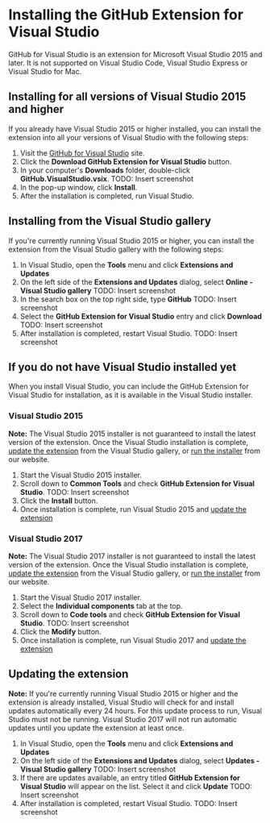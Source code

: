 # Installing the GitHub Extension for Visual Studio

GitHub for Visual Studio is an extension for Microsoft Visual Studio 2015 and later. It is not supported on Visual Studio Code, Visual Studio Express or Visual Studio for Mac.

## Installing for all versions of Visual Studio 2015 and higher

If you already have Visual Studio 2015 or higher installed, you can install the extension into all your versions of Visual Studio with the following steps:

1. Visit the [GitHub for Visual Studio](https://visualstudio.github.com/) site.
2. Click the **Download GitHub Extension for Visual Studio** button.
3. In your computer's **Downloads** folder, double-click **GitHub.VisualStudio.vsix**.
TODO: Insert screenshot
4. In the pop-up window, click **Install**.
5. After the installation is completed, run Visual Studio.

## Installing from the Visual Studio gallery

If you're currently running Visual Studio 2015 or higher, you can install the extension from the Visual Studio gallery with the following steps:

1. In Visual Studio, open the **Tools** menu and click **Extensions and Updates**
2. On the left side of the **Extensions and Updates** dialog, select **Online - Visual Studio gallery**
TODO: Insert screenshot
3. In the search box on the top right side, type **GitHub**
TODO: Insert screenshot
4. Select the **GitHub Extension for Visual Studio** entry and click **Download**
TODO: Insert screenshot
5. After installation is completed, restart Visual Studio.
TODO: Insert screenshot

## If you do not have Visual Studio installed yet

When you install Visual Studio, you can include the GitHub Extension for Visual Studio  for installation, as it is available in the Visual Studio installer.

### Visual Studio 2015

**Note:** The Visual Studio 2015 installer is not guaranteed to install the latest version of the extension. Once the Visual Studio installation is complete, [update the extension](#updating-the-extension) from the Visual Studio gallery, or [run the installer](#installing-for-all-versions-of-visual-studio-2015-and-higher) from our website.

1. Start the Visual Studio 2015 installer.
2. Scroll down to **Common Tools** and check **GitHub Extension for Visual Studio**.
TODO: Insert screenshot
3. Click the **Install** button.
4. Once installation is complete, run Visual Studio 2015 and [update the extension](#updating-the-extension)

### Visual Studio 2017

**Note:** The Visual Studio 2017 installer is not guaranteed to install the latest version of the extension. Once the Visual Studio installation is complete, [update the extension](#updating-the-extension) from the Visual Studio gallery, or [run the installer](#installing-for-all-versions-of-visual-studio-2015-and-higher) from our website.

1. Start the Visual Studio 2017 installer.
2. Select the **Individual components** tab at the top.
3. Scroll down to **Code tools** and check **GitHub Extension for Visual Studio**. TODO: Insert screenshot
4. Click the **Modify** button.
5. Once installation is complete, run Visual Studio 2017 and [update the extension](#updating-the-extension)

## Updating the extension

**Note:** If you're currently running Visual Studio 2015 or higher and the extension is already installed, Visual Studio will check for and install updates automatically every 24 hours. For this update process to run, Visual Studio must not be running.
Visual Studio 2017 will not run automatic updates until you update the extension at least once.

1. In Visual Studio, open the **Tools** menu and click **Extensions and Updates**
2. On the left side of the **Extensions and Updates** dialog, select **Updates - Visual Studio gallery**
TODO: Insert screenshot
4. If there are updates available, an entry titled **GitHub Extension for Visual Studio** will appear on the list. Select it and click **Update**
TODO: Insert screenshot
5. After installation is completed, restart Visual Studio.
TODO: Insert screenshot
